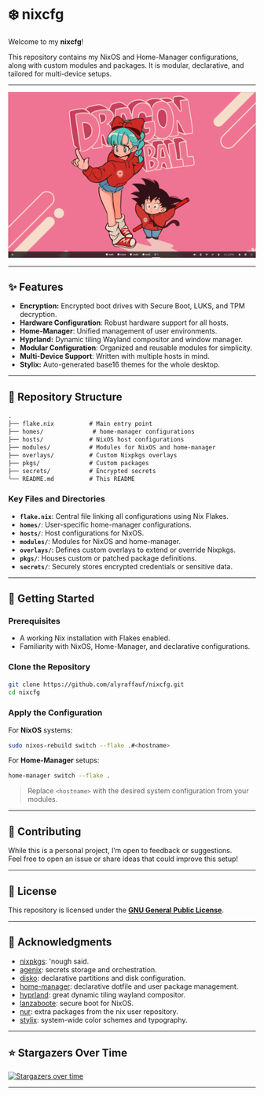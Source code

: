 # ❄️ nixcfg

Welcome to my **nixcfg**!

This repository contains my NixOS and Home-Manager configurations, along with custom modules and packages. It is modular, declarative, and tailored for multi-device setups.

---

![](./_img/hyprland.png)

---

## ✨ Features

- **Encryption:** Encrypted boot drives with Secure Boot, LUKS, and TPM decryption.
- **Hardware Configuration**: Robust hardware support for all hosts.
- **Home-Manager**: Unified management of user environments.
- **Hyprland:** Dynamic tiling Wayland compositor and window manager.
- **Modular Configuration**: Organized and reusable modules for simplicity.
- **Multi-Device Support**: Written with multiple hosts in mind.
- **Stylix:** Auto-generated base16 themes for the whole desktop.

---

## 📂 Repository Structure

```plaintext
.
├── flake.nix          # Main entry point
├── homes/              # home-manager configurations
├── hosts/             # NixOS host configurations
├── modules/           # Modules for NixOS and home-manager
├── overlays/          # Custom Nixpkgs overlays
├── pkgs/              # Custom packages
├── secrets/           # Encrypted secrets
└── README.md          # This README
```

### Key Files and Directories

- **`flake.nix`**: Central file linking all configurations using Nix Flakes.
- **`homes/`**: User-specific home-manager configurations.
- **`hosts/`**: Host configurations for NixOS.
- **`modules/`**: Modules for NixOS and home-manager.
- **`overlays/`**: Defines custom overlays to extend or override Nixpkgs.
- **`pkgs/`**: Houses custom or patched package definitions.
- **`secrets/`**: Securely stores encrypted credentials or sensitive data.

---

## 🚀 Getting Started

### Prerequisites

- A working Nix installation with Flakes enabled.
- Familiarity with NixOS, Home-Manager, and declarative configurations.

### Clone the Repository

```bash
git clone https://github.com/alyraffauf/nixcfg.git
cd nixcfg
```

### Apply the Configuration

For **NixOS** systems:

```bash
sudo nixos-rebuild switch --flake .#<hostname>
```

For **Home-Manager** setups:

```bash
home-manager switch --flake .
```

> Replace `<hostname>` with the desired system configuration from your modules.

---

## 🤝 Contributing

While this is a personal project, I’m open to feedback or suggestions.\
Feel free to open an issue or share ideas that could improve this setup!

---

## 📜 License

This repository is licensed under the **[GNU General Public License](LICENSE.md)**.

---

## 🙌 Acknowledgments

- [nixpkgs](github.com/nixos/nixpkgs): 'nough said.
- [agenix](https://github.com/ryantm/agenix): secrets storage and orchestration.
- [disko](https://github.com/nix-community/disko): declarative partitions and disk configuration.
- [home-manager](https://github.com/nix-community/home-manager): declarative dotfile and user package management.
- [hyprland](https://github.com/hyprwm/Hyprland): great dynamic tiling wayland compositor.
- [lanzaboote](https://github.com/nix-community/lanzaboote): secure boot for NixOS.
- [nur](https://github.com/nix-community/NUR): extra packages from the nix user repository.
- [stylix](https://github.com/danth/stylix): system-wide color schemes and typography.

---

## ⭐ Stargazers Over Time

[![Stargazers over time](https://starchart.cc/alyraffauf/nixcfg.svg?variant=adaptive)](https://starchart.cc/alyraffauf/nixcfg)

---
